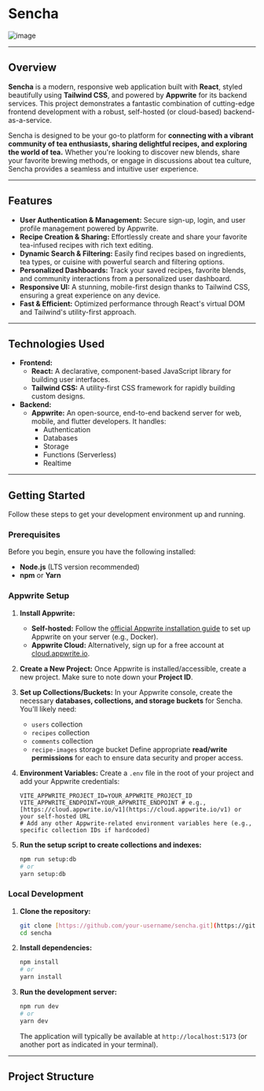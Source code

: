 # Sencha

![image](https://github.com/user-attachments/assets/8722024c-1666-4002-bc30-19304e134fee)


---

## Overview

**Sencha** is a modern, responsive web application built with **React**, styled beautifully using **Tailwind CSS**, and powered by **Appwrite** for its backend services. This project demonstrates a fantastic combination of cutting-edge frontend development with a robust, self-hosted (or cloud-based) backend-as-a-service.

Sencha is designed to be your go-to platform for **connecting with a vibrant community of tea enthusiasts, sharing delightful recipes, and exploring the world of tea.** Whether you're looking to discover new blends, share your favorite brewing methods, or engage in discussions about tea culture, Sencha provides a seamless and intuitive user experience.

---

## Features

* **User Authentication & Management:** Secure sign-up, login, and user profile management powered by Appwrite.
* **Recipe Creation & Sharing:** Effortlessly create and share your favorite tea-infused recipes with rich text editing.
* **Dynamic Search & Filtering:** Easily find recipes based on ingredients, tea types, or cuisine with powerful search and filtering options.
* **Personalized Dashboards:** Track your saved recipes, favorite blends, and community interactions from a personalized user dashboard.
* **Responsive UI:** A stunning, mobile-first design thanks to Tailwind CSS, ensuring a great experience on any device.
* **Fast & Efficient:** Optimized performance through React's virtual DOM and Tailwind's utility-first approach.

---

## Technologies Used

* **Frontend:**
    * **React:** A declarative, component-based JavaScript library for building user interfaces.
    * **Tailwind CSS:** A utility-first CSS framework for rapidly building custom designs.
* **Backend:**
    * **Appwrite:** An open-source, end-to-end backend server for web, mobile, and flutter developers. It handles:
        * Authentication
        * Databases
        * Storage
        * Functions (Serverless)
        * Realtime

---

## Getting Started

Follow these steps to get your development environment up and running.

### Prerequisites

Before you begin, ensure you have the following installed:

* **Node.js** (LTS version recommended)
* **npm** or **Yarn**

### Appwrite Setup

1.  **Install Appwrite:**
    * **Self-hosted:** Follow the [official Appwrite installation guide](https://appwrite.io/docs/installation) to set up Appwrite on your server (e.g., Docker).
    * **Appwrite Cloud:** Alternatively, sign up for a free account at [cloud.appwrite.io](https://cloud.appwrite.io/).
2.  **Create a New Project:** Once Appwrite is installed/accessible, create a new project. Make sure to note down your **Project ID**.
3.  **Set up Collections/Buckets:** In your Appwrite console, create the necessary **databases, collections, and storage buckets** for Sencha. You'll likely need:
    * `users` collection
    * `recipes` collection
    * `comments` collection
    * `recipe-images` storage bucket
    Define appropriate **read/write permissions** for each to ensure data security and proper access.
4.  **Environment Variables:** Create a `.env` file in the root of your project and add your Appwrite credentials:

    ```dotenv
    VITE_APPWRITE_PROJECT_ID=YOUR_APPWRITE_PROJECT_ID
    VITE_APPWRITE_ENDPOINT=YOUR_APPWRITE_ENDPOINT # e.g., [https://cloud.appwrite.io/v1](https://cloud.appwrite.io/v1) or your self-hosted URL
    # Add any other Appwrite-related environment variables here (e.g., specific collection IDs if hardcoded)
    ```
5. **Run the setup script to create collections and indexes:**
    ```bash
    npm run setup:db
    # or
    yarn setup:db
    ```
    
### Local Development

1.  **Clone the repository:**

    ```bash
    git clone [https://github.com/your-username/sencha.git](https://github.com/your-username/sencha.git)
    cd sencha
    ```

2.  **Install dependencies:**

    ```bash
    npm install
    # or
    yarn install
    ```

3.  **Run the development server:**

    ```bash
    npm run dev
    # or
    yarn dev
    ```

    The application will typically be available at `http://localhost:5173` (or another port as indicated in your terminal).

---

## Project Structure

